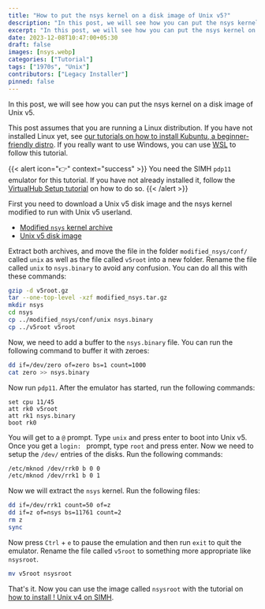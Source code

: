 ```yaml
---
title: "How to put the nsys kernel on a disk image of Unix v5?"
description: "In this post, we will see how you can put the nsys kernel on a disk image of Unix v5."
excerpt: "In this post, we will see how you can put the nsys kernel on a disk image of Unix v5."
date: 2023-12-08T10:47:00+05:30
draft: false
images: [nsys.webp]
categories: ["Tutorial"]
tags: ["1970s", "Unix"]
contributors: ["Legacy Installer"]
pinned: false
---
```


In this post, we will see how you can put the nsys kernel on a disk image of Unix v5.

This post assumes that you are running a Linux distribution. If you have not installed Linux yet, see [our tutorials on how to install Kubuntu, a beginner-friendly distro](https://setup.virtualhub.eu.org/tag/os/). If you really want to use Windows, you can use [WSL](https://learn.microsoft.com/en-us/windows/wsl/) to follow this tutorial.

{{< alert icon="👉" context="success" >}}
You need the SIMH `pdp11` emulator for this tutorial. If you have not already installed it, follow the [VirtualHub Setup tutorial](https://setup.virtualhub.eu.org/simh-pdp11/) on how to do so.
{{< /alert >}}

First you need to download a Unix v5 disk image and the nsys kernel modified to run with Unix v5 userland.

- [Modified `nsys` kernel archive](https://www.tuhs.org/Archive/Distributions/Research/Dennis_v3/modified_nsys.tar.gz)
- [Unix v5 disk image](https://www.tuhs.org/Archive/Distributions/Research/Dennis_v5/v5root.gz)

Extract both archives, and move the file in the folder `modified_nsys/conf/` called `unix` as well as the file called `v5root` into a new folder. Rename the file called `unix` to `nsys.binary` to avoid any confusion. You can do all this with these commands:

```bash
gzip -d v5root.gz
tar --one-top-level -xzf modified_nsys.tar.gz
mkdir nsys
cd nsys
cp ../modified_nsys/conf/unix nsys.binary
cp ../v5root v5root
```

Now, we need to add a buffer to the `nsys.binary` file. You can run the following command to buffer it with zeroes:

```bash
dd if=/dev/zero of=zero bs=1 count=1000
cat zero >> nsys.binary
```

Now run `pdp11`. After the emulator has started, run the following commands:

```config
set cpu 11/45
att rk0 v5root
att rk1 nsys.binary
boot rk0
```

You will get to a `@` prompt. Type `unix` and press enter to boot into Unix v5. Once you get a `login: ` prompt, type `root` and press enter. Now we need to setup the `/dev/` entries of the disks. Run the following commands:

```bash
/etc/mknod /dev/rrk0 b 0 0
/etc/mknod /dev/rrk1 b 0 1
```

Now we will extract the `nsys` kernel. Run the following files:

```bash
dd if=/dev/rrk1 count=50 of=z
dd if=z of=nsys bs=11761 count=2
rm z
sync
```

Now press `Ctrl` + `e` to pause the emulation and then run `exit` to quit the emulator. Rename the file called `v5root` to something more appropriate like `nsysroot`.

```bash
mv v5root nsysroot
```

That's it. Now you can use the image called `nsysroot` with the tutorial on [how to install ! Unix v4 on SIMH](/1970s/1973/unix-v4/simh/).
